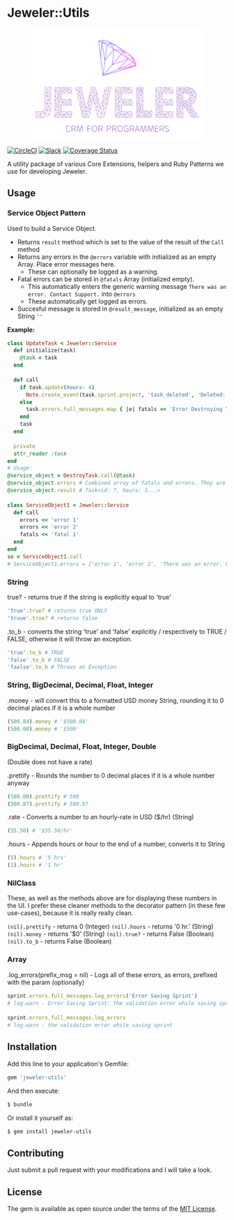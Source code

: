 # Jeweler::Utils

<p align="center">
<a href="http://jeweler-staging.bluehelmet.software"><img width="400" src="https://raw.githubusercontent.com/vaskaloidis/jeweler/master/app/assets/images/jeweler-logo-full-alternate.png"></a>

[![CircleCI](https://circleci.com/gh/vaskaloidis/jeweler-utils.svg?style=svg)](https://circleci.com/gh/vaskaloidis/jeweler-utils)
[![Slack](https://img.shields.io/badge/discuss-Slack-brightgreen.svg)](https://bluehelmet.slack.com)
[![Coverage Status](https://coveralls.io/repos/github/vaskaloidis/jeweler/badge.svg?branch=master)](https://coveralls.io/github/vaskaloidis/jeweler?branch=master)
</p>

A utility package of various Core Extensions, helpers and Ruby Patterns we use for developing Jeweler. 

## Usage

### Service Object Pattern
Used to build a Service Object.

- Returns `result` method which is set to the value of the result of the `Call` method
- Returns any errors in the `@errors` variable with initialized as an empty Array. Place error messages here.
  - These can optionally be logged as a warning. 
- Fatal errors can be stored in `@fatals` Array (initialized empty). 
   - This automatically enters the generic warning message `There was an error. Contact Support.` into `@errors`
   - These automatically get logged as errors.
- Succesful message is stored in `@result_message`, initialized as an empty String `''`

**Example:**

```ruby
class UpdateTask < Jeweler::Service
  def initialize(task)
    @task = task
  end

  def call
    if task.update(hours: 4)
      Note.create_event(task.sprint.project, 'task_deleted', 'Deleted: ' + task.description)
    else
      task.errors.full_messages.map { |e| fatals << 'Error Destroying Task: ' + e }
    end
    task
  end

  private
  attr_reader :task
end
# Usage:
@service_object = DestroyTask.call(@task)
@service_object.errors # Combined array of fatals and errors. They are logged differently by Jeweler::Service though
@service_object.result # Task<id: 7, hours: 3...> 

class ServiceObject1 < Jeweler::Service
  def call
    errors << 'error 1'
    errors << 'error 2'
    fatals << 'fatal 1'
  end
end
so = ServiceObject1.call
# ServiceObject1.errors = ['error 1', 'error 2', 'There was an error. Contact Support.']
```


### String
true? - returns true if the string is explicitly equal to 'true'
```ruby
'true'.true? # returns true ONLY
'truue'.true? # returns false
```
.to_b - converts the string 'true' and 'false' explicitly / respectively to TRUE / FALSE, otherwise it will throw an exception.
```ruby
'true'.to_b # TRUE
'false'.to_b # FALSE
'faalse'.to_b # Throws an Exception
```

### String, BigDecimal, Decimal, Float, Integer

.money - will convert this to a formatted USD money String, rounding it to 0 decimal places if it is a whole number
```ruby
(500.84).money # '$500.84'
(500.00).money # '$500'
```

### BigDecimal, Decimal, Float, Integer, Double
(Double does not have a rate)

.prettify - Rounds the number to 0 decimal places if it is a whole number anyway
```ruby
(500.00).prettify # 500
(500.87).prettify # 500.87
```

.rate - Converts a number to an hourly-rate in USD ($/hr) (String)
```ruby
(55.50) # '$55.50/hr'
```

.hours - Appends hours or hour to the end of a number, converts it to String
```ruby
(5).hours # '5 hrs'
(1).hours # '1 hr'
```

### NilClass
These, as well as the methods above are for displaying these numbers in the UI. I prefer these cleaner methods to the decorator pattern (in these few use-cases), because it is really really clean.

`(nil).prettify` - returns 0 (Integer)
`(nil).hours` - returns '0 hr.' (String)
`(nil).money` - returns '$0' (String)
`(nil).true?` - returns False (Boolean)
`(nil).to_b` - returns False (Boolean)

### Array
.log_errors(prefix_msg = nil) - Logs all of these errors, as errors, prefixed with the param (optionally)

```ruby
sprint.errors.full_messages.log_errors('Error Saving Sprint') 
# log.warn - Error Saving Sprint: the validation error while saving sprint
 
sprint.errors.full_messages.log_errors 
# log.warn - the validation error while saving sprint

```


## Installation
Add this line to your application's Gemfile:

```ruby
gem 'jeweler-utils'
```

And then execute:
```bash
$ bundle
```

Or install it yourself as:
```bash
$ gem install jeweler-utils
```

## Contributing
Just submit a pull request with your modifications and I will take a look.

## License
The gem is available as open source under the terms of the [MIT License](https://opensource.org/licenses/MIT).
